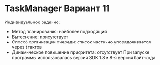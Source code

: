 # TaskManager Вариант 11
Индивидуальное задание:
- Метод планирования: найболее подходящий
- Вытеснение: присутствует
- Способ организации очереди: список частично упорядочивается через t тактов
- Динамическое повышение приоритета: отсутствует
При запуске программы использовалась версия SDK 1.8 и 8-я версия байт-кода
